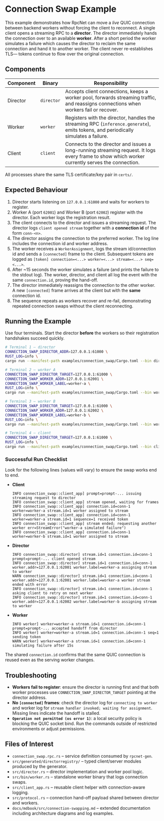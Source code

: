 # Connection Swap Example

This example demonstrates how RpcNet can move a *live* QUIC connection between
backend workers without forcing the client to reconnect. A single client opens a
streaming RPC to a **director**. The director immediately hands the connection
over to an available **worker**. After a short period the worker simulates a
failure which causes the director to reclaim the same connection and hand it to
another worker. The client never re-establishes TLS— tokens continue to flow over
the original connection.

## Components

| Component | Binary | Responsibility |
|-----------|--------|----------------|
| Director  | `director` | Accepts client connections, keeps a worker pool, forwards streaming traffic, and reassigns connections when workers fail or recover. |
| Worker    | `worker` | Registers with the director, handles the streaming RPC (`inference.generate`), emits tokens, and periodically simulates a failure. |
| Client    | `client` | Connects to the director and issues a long-running streaming request. It logs every frame to show which worker currently serves the connection. |

All processes share the same TLS certificate/key pair in `certs/`.

## Expected Behaviour

1. Director starts listening on `127.0.0.1:61000` and waits for workers to
   register.
2. Worker A (port `62001`) and Worker B (port `62002`) register with the
   director. Each worker logs the registration result.
3. The client connects to the director and issues a streaming request. The
   director logs `client opened stream` together with a **connection id** of the
   form `conn-<n>`.
4. The director assigns the connection to the preferred worker. The log line
   includes the connection id and worker address.
5. The worker receives a `WorkerAssignment`, logs the stream id/connection id
   and sends a `[connected]` frame to the client. Subsequent tokens are logged as
   `[token] connection=<...> worker=<...> stream=<...> seq=<...>`.
6. After ~15 seconds the worker simulates a failure (and prints the failure to the stdout log). The worker, director, and
   client all log the event with the same `connection.id`, proving the hand-off.
7. The director immediately reassigns the connection to the other worker. A new
   `[connected]` frame arrives at the client but with the **same** connection id.
8. The sequence repeats as workers recover and re-fail, demonstrating repeated
   connection swaps without the client reconnecting.

## Running the Example

Use four terminals. Start the director **before** the workers so their
registration handshakes succeed quickly.

```bash
# Terminal 1 – director
CONNECTION_SWAP_DIRECTOR_ADDR=127.0.0.1:61000 \
RUST_LOG=info \
cargo run --manifest-path examples/connection_swap/Cargo.toml --bin director

# Terminal 2 – worker A
CONNECTION_SWAP_DIRECTOR_TARGET=127.0.0.1:61000 \
CONNECTION_SWAP_WORKER_ADDR=127.0.0.1:62001 \
CONNECTION_SWAP_WORKER_LABEL=worker-a \
RUST_LOG=info \
cargo run --manifest-path examples/connection_swap/Cargo.toml --bin worker

# Terminal 3 – worker B
CONNECTION_SWAP_DIRECTOR_TARGET=127.0.0.1:61000 \
CONNECTION_SWAP_WORKER_ADDR=127.0.0.1:62002 \
CONNECTION_SWAP_WORKER_LABEL=worker-b \
RUST_LOG=info \
cargo run --manifest-path examples/connection_swap/Cargo.toml --bin worker

# Terminal 4 – client
CONNECTION_SWAP_DIRECTOR_TARGET=127.0.0.1:61000 \
RUST_LOG=info \
cargo run --manifest-path examples/connection_swap/Cargo.toml --bin client
```

### Successful Run Checklist

Look for the following lines (values will vary) to ensure the swap works end to
end.

- **Client**
  ```text
  INFO connection_swap::client_app] prompt=prompt-... issuing streaming request to director
  INFO connection_swap::client_app] stream opened, waiting for frames
  INFO connection_swap::client_app] connection.id=conn-1 worker=worker-a stream.id=1 worker assigned to stream
  INFO connection_swap::client_app] connection.id=conn-1 worker=worker-a stream.id=1 sequence=1 received token
  INFO connection_swap::client_app] stream ended; requesting another worker err=StreamError("worker-a simulated failure")
  INFO connection_swap::client_app] connection.id=conn-1 worker=worker-b stream.id=1 worker assigned to stream
  ```

- **Director**
  ```text
  INFO connection_swap::director] stream.id=1 connection.id=conn-1 prompt=prompt-... client opened stream
  INFO connection_swap::director] stream.id=1 connection.id=conn-1 worker.addr=127.0.0.1:62001 worker.label=worker-a assigning stream to worker
  WARN connection_swap::director] stream.id=1 connection.id=conn-1 worker.addr=127.0.0.1:62001 worker.label=worker-a worker stream ended with error
  INFO connection_swap::director] stream.id=1 connection.id=conn-1 asking client to retry on next worker
  INFO connection_swap::director] stream.id=1 connection.id=conn-1 worker.addr=127.0.0.1:62002 worker.label=worker-b assigning stream to worker
  ```

- **Worker**
  ```text
  INFO worker] worker=worker-a stream.id=1 connection.id=conn-1 prompt=prompt-... accepted handoff from director
  INFO worker] worker=worker-a stream.id=1 connection.id=conn-1 seq=1 sending token
  WARN worker] worker=worker-a stream.id=1 connection.id=conn-1 simulating failure after 15s
  ```

The shared `connection.id` confirms that the same QUIC connection is reused even
as the serving worker changes.

## Troubleshooting

- **Workers fail to register**: ensure the director is running first and that
  both worker processes use `CONNECTION_SWAP_DIRECTOR_TARGET` pointing at the
  director address.
- **No `[connected]` frames**: check the director log for `connecting to worker`
  and worker log for `stream handler invoked; waiting for assignment`. Missing
  lines indicate the handoff is stalled.
- **`Operation not permitted (os error 1)`**: a local security policy is blocking
  the QUIC socket bind. Run the commands outside of restricted environments or
  adjust permissions.

## Files of Interest

- `connection_swap.rpc.rs` – service definition consumed by `rpcnet-gen`.
- `src/generated/directorregistry/` – typed client/server modules produced by the generator.
- `src/director.rs` – director implementation and worker pool logic.
- `src/bin/worker.rs` – standalone worker binary that logs connection swaps.
- `src/client_app.rs` – reusable client helper with connection-aware logging.
- `src/protocol.rs` – connection hand-off payload shared between director and workers.
- `docs/mdbook/src/connection-swapping.md` – extended documentation including
  architecture diagrams and log examples.
